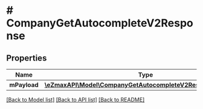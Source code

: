 # # CompanyGetAutocompleteV2Response

## Properties

Name | Type | Description | Notes
------------ | ------------- | ------------- | -------------
**mPayload** | [**\eZmaxAPI\Model\CompanyGetAutocompleteV2ResponseMPayload**](CompanyGetAutocompleteV2ResponseMPayload.md) |  |

[[Back to Model list]](../../README.md#models) [[Back to API list]](../../README.md#endpoints) [[Back to README]](../../README.md)
